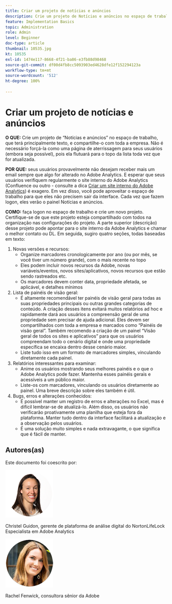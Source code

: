 ```yaml
---
title: Criar um projeto de notícias e anúncios
description: Crie um projeto de Notícias e anúncios no espaço de trabalho, que terá principalmente texto, e compartilhe-o com toda a empresa.
feature: Implementation Basics
topic: Administration
role: Admin
level: Beginner
doc-type: article
thumbnail: 10535.jpg
kt: 10535
exl-id: 1474e117-8668-4f21-ba86-e3fb88d98468
source-git-commit: df00d4fb8cc5093903ed4628dfe12f152294123a
workflow-type: tm+mt
source-wordcount: '512'
ht-degree: 100%

---
```


# Criar um projeto de notícias e anúncios

**O QUE:** Crie um projeto de “Notícias e anúncios” no espaço de trabalho, que terá principalmente texto, e compartilhe-o com toda a empresa. Não é necessário forçá-la como uma página de aterrissagem para seus usuários (embora seja possível), pois ela flutuará para o topo da lista toda vez que for atualizada.

**POR QUE:** seus usuários provavelmente não desejam receber mais um email sempre que algo for alterado no Adobe Analytics. E esperar que seus usuários verifiquem regularmente o site interno do Adobe Analytics (Confluence ou outro - consulte a dica [Criar um site interno do Adobe Analytics](create-an-internal-adobe-analytics-site.md)) é exagero. Em vez disso, você pode aproveitar o espaço de trabalho para que eles não precisem sair da interface. Cada vez que fazem logon, eles verão o painel Notícias e anúncios.

**COMO:** faça logon no espaço de trabalho e crie um novo projeto. Certifique-se de que este projeto esteja compartilhado com todos na organização nas configurações do projeto. A parte superior (descrição) desse projeto pode apontar para o site interno da Adobe Analytics e chamar o melhor contato ou DL. Em seguida, sugiro quatro seções, todas baseadas em texto:
1. Novas versões e recursos:
   * Organize marcadores cronologicamente por ano (ou por mês, se você tiver um número grande), com o mais recente no topo
   * Eles podem incluir novos recursos da Adobe, novas variáveis/eventos, novos sites/aplicativos, novos recursos que estão sendo rastreados etc.
   * Os marcadores devem conter data, propriedade afetada, se aplicável, e detalhes mínimos
1. Lista de painéis de visão geral:
   * É altamente recomendável ter painéis de visão geral para todas as suas propriedades principais ou outras grandes categorias de conteúdo. A criação desses itens evitará muitos relatórios ad hoc e rapidamente dará aos usuários a compreensão geral de uma propriedade sem precisar de ajuda adicional. Eles devem ser compartilhados com toda a empresa e marcados como “Painéis de visão geral”. Também recomendo a criação de um painel “Visão geral de todos os sites e aplicativos” para que os usuários compreendam todo o cenário digital e onde uma propriedade específica se encaixa dentro desse cenário maior.
   * Liste tudo isso em um formato de marcadores simples, vinculando diretamente cada painel.
1. Relatórios interessantes para examinar:
   * Anime os usuários mostrando seus melhores painéis e o que o Adobe Analytics pode fazer. Mantenha esses painéis gerais e acessíveis a um público maior.
   * Liste-os com marcadores, vinculando os usuários diretamente ao painel. Uma breve descrição sobre eles também é útil.
1. Bugs, erros e alterações conhecidos:
   * É possível manter um registro de erros e alterações no Excel, mas é difícil lembrar-se de atualizá-lo. Além disso, os usuários não verificarão proativamente uma planilha que esteja fora da plataforma. Manter tudo dentro da interface facilitará a atualização e a observação pelos usuários.
   * É uma solução muito simples e nada extravagante, o que significa que é fácil de manter.

## Autores(as)

Este documento foi coescrito por:

![Christel Guidon](assets/Christel-Headshot-150.png)

Christel Guidon, gerente de plataforma de análise digital do NortonLifeLock 
Especialista em Adobe Analytics

![Rachel Fenwick](assets/Rachel-Fenwick-150.png)

Rachel Fenwick, consultora sênior da Adobe
